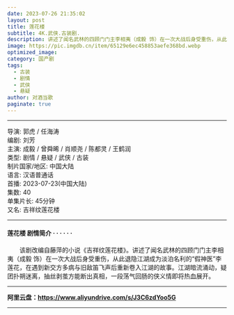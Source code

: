 ```yaml
---
date: 2023-07-26 21:35:02
layout: post
title: 莲花楼
subtitle: 4K.武侠.古装剧.
description: 讲述了闻名武林的四顾门门主李相夷（成毅 饰）在一次大战后身受重伤，从此退隐江湖成为淡泊名利的“假神医”李莲花，在遇到新交方多病与旧敌笛飞声后重新卷入江湖的故事...
image: https://pic.imgdb.cn/item/65129e6ec458853aefe368bd.webp
optimized_image: 
category: 国产剧
tags:
  - 古装
  - 剧情
  - 武侠
  - 悬疑
author: 对酒当歌
paginate: true
---
```


---

导演: 郭虎 / 任海涛  
编剧: 刘芳  
主演: 成毅 / 曾舜晞 / 肖顺尧 / 陈都灵 / 王鹤润  
类型: 剧情 / 悬疑 / 武侠 / 古装  
制片国家/地区: 中国大陆  
语言: 汉语普通话  
首播: 2023-07-23(中国大陆)  
集数: 40  
单集片长: 45分钟  
又名: 吉祥纹莲花楼  

---

#### 莲花楼 剧情简介 · · · · · ·

　　该剧改编自藤萍的小说《吉祥纹莲花楼》。讲述了闻名武林的四顾门门主李相夷（成毅 饰）在一次大战后身受重伤，从此退隐江湖成为淡泊名利的“假神医”李莲花，在遇到新交方多病与旧敌笛飞声后重新卷入江湖的故事。江湖暗流涌动，疑团扑朔迷离，抽丝剥茧方能断出真相，一段荡气回肠的侠义情即将热血展开。

---

**阿里云盘：<https://www.aliyundrive.com/s/J3C6zdYoo5G>**

---
